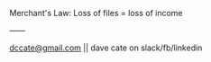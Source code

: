 Merchant's Law: Loss of files = loss of income

——

dccate@gmail.com || dave cate on slack/fb/linkedin

<!---
davecate/davecate is a ✨ special ✨ repository because its `README.md` (this file) appears on your GitHub profile.
You can click the Preview link to take a look at your changes.
--->

